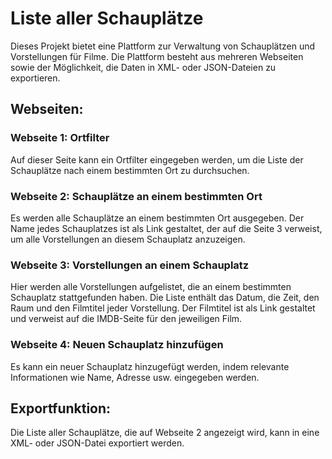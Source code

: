 # Liste aller Schauplätze

Dieses Projekt bietet eine Plattform zur Verwaltung von Schauplätzen und Vorstellungen für Filme. Die Plattform besteht aus mehreren Webseiten sowie der Möglichkeit, die Daten in XML- oder JSON-Dateien zu exportieren.

## Webseiten:

### Webseite 1: Ortfilter
Auf dieser Seite kann ein Ortfilter eingegeben werden, um die Liste der Schauplätze nach einem bestimmten Ort zu durchsuchen.

### Webseite 2: Schauplätze an einem bestimmten Ort
Es werden alle Schauplätze an einem bestimmten Ort ausgegeben. Der Name jedes Schauplatzes ist als Link gestaltet, der auf die Seite 3 verweist, um alle Vorstellungen an diesem Schauplatz anzuzeigen.

### Webseite 3: Vorstellungen an einem Schauplatz
Hier werden alle Vorstellungen aufgelistet, die an einem bestimmten Schauplatz stattgefunden haben. Die Liste enthält das Datum, die Zeit, den Raum und den Filmtitel jeder Vorstellung. Der Filmtitel ist als Link gestaltet und verweist auf die IMDB-Seite für den jeweiligen Film.

### Webseite 4: Neuen Schauplatz hinzufügen
Es kann ein neuer Schauplatz hinzugefügt werden, indem relevante Informationen wie Name, Adresse usw. eingegeben werden.

## Exportfunktion:

Die Liste aller Schauplätze, die auf Webseite 2 angezeigt wird, kann in eine XML- oder JSON-Datei exportiert werden.

